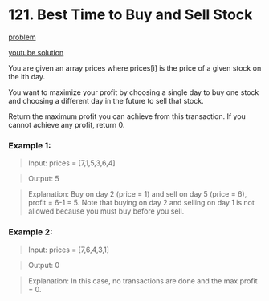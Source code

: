 # 121. Best Time to Buy and Sell Stock

[problem](https://leetcode.com/problems/best-time-to-buy-and-sell-stock/description/)

[youtube solution](https://www.youtube.com/watch?v=3OamzN90kPg)

You are given an array prices where prices[i] is the price of a given stock on the ith day.

You want to maximize your profit by choosing a single day to buy one stock and choosing a different day in the future to sell that stock.

Return the maximum profit you can achieve from this transaction. If you cannot achieve any profit, return 0.

### Example 1:

> Input: prices = [7,1,5,3,6,4]

> Output: 5

> Explanation: Buy on day 2 (price = 1) and sell on day 5 (price = 6), profit = 6-1 = 5.
> Note that buying on day 2 and selling on day 1 is not allowed because you must buy before you sell.

### Example 2:

> Input: prices = [7,6,4,3,1]

> Output: 0

> Explanation: In this case, no transactions are done and the max profit = 0.
